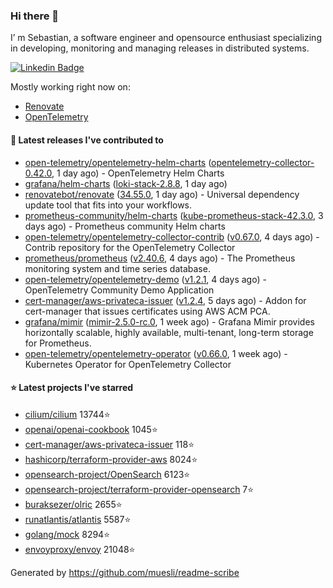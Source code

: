 ### Hi there 👋

I’ m Sebastian, a software engineer and opensource enthusiast specializing in developing, monitoring and managing releases in distributed systems.

[![Linkedin Badge](https://img.shields.io/badge/-LinkedIn-blue?style=flat&logo=Linkedin&logoColor=white&link=https://www.linkedin.com/in/sebastian-poxhofer/)](https://www.linkedin.com/in/sebastian-poxhofer/)

Mostly working right now on:
- [Renovate](https://github.com/renovatebot/renovate)
- [OpenTelemetry](https://github.com/open-telemetry)



#### 🚀 Latest releases I've contributed to

- [open-telemetry/opentelemetry-helm-charts](https://github.com/open-telemetry/opentelemetry-helm-charts) ([opentelemetry-collector-0.42.0](https://github.com/open-telemetry/opentelemetry-helm-charts/releases/tag/opentelemetry-collector-0.42.0), 1 day ago) - OpenTelemetry Helm Charts
- [grafana/helm-charts](https://github.com/grafana/helm-charts) ([loki-stack-2.8.8](https://github.com/grafana/helm-charts/releases/tag/loki-stack-2.8.8), 1 day ago)
- [renovatebot/renovate](https://github.com/renovatebot/renovate) ([34.55.0](https://github.com/renovatebot/renovate/releases/tag/34.55.0), 1 day ago) - Universal dependency update tool that fits into your workflows.
- [prometheus-community/helm-charts](https://github.com/prometheus-community/helm-charts) ([kube-prometheus-stack-42.3.0](https://github.com/prometheus-community/helm-charts/releases/tag/kube-prometheus-stack-42.3.0), 3 days ago) - Prometheus community Helm charts
- [open-telemetry/opentelemetry-collector-contrib](https://github.com/open-telemetry/opentelemetry-collector-contrib) ([v0.67.0](https://github.com/open-telemetry/opentelemetry-collector-contrib/releases/tag/v0.67.0), 4 days ago) - Contrib repository for the OpenTelemetry Collector
- [prometheus/prometheus](https://github.com/prometheus/prometheus) ([v2.40.6](https://github.com/prometheus/prometheus/releases/tag/v2.40.6), 4 days ago) - The Prometheus monitoring system and time series database.
- [open-telemetry/opentelemetry-demo](https://github.com/open-telemetry/opentelemetry-demo) ([v1.2.1](https://github.com/open-telemetry/opentelemetry-demo/releases/tag/v1.2.1), 4 days ago) - OpenTelemetry Community Demo Application
- [cert-manager/aws-privateca-issuer](https://github.com/cert-manager/aws-privateca-issuer) ([v1.2.4](https://github.com/cert-manager/aws-privateca-issuer/releases/tag/v1.2.4), 5 days ago) - Addon for cert-manager that issues certificates using AWS ACM PCA.
- [grafana/mimir](https://github.com/grafana/mimir) ([mimir-2.5.0-rc.0](https://github.com/grafana/mimir/releases/tag/mimir-2.5.0-rc.0), 1 week ago) - Grafana Mimir provides horizontally scalable, highly available, multi-tenant, long-term storage for Prometheus.
- [open-telemetry/opentelemetry-operator](https://github.com/open-telemetry/opentelemetry-operator) ([v0.66.0](https://github.com/open-telemetry/opentelemetry-operator/releases/tag/v0.66.0), 1 week ago) - Kubernetes Operator for OpenTelemetry Collector

#### ⭐ Latest projects I've starred

- [cilium/cilium](https://github.com/cilium/cilium) 13744⭐
- [openai/openai-cookbook](https://github.com/openai/openai-cookbook) 1045⭐
- [cert-manager/aws-privateca-issuer](https://github.com/cert-manager/aws-privateca-issuer) 118⭐
- [hashicorp/terraform-provider-aws](https://github.com/hashicorp/terraform-provider-aws) 8024⭐
- [opensearch-project/OpenSearch](https://github.com/opensearch-project/OpenSearch) 6123⭐
- [opensearch-project/terraform-provider-opensearch](https://github.com/opensearch-project/terraform-provider-opensearch) 7⭐
- [buraksezer/olric](https://github.com/buraksezer/olric) 2655⭐
- [runatlantis/atlantis](https://github.com/runatlantis/atlantis) 5587⭐
- [golang/mock](https://github.com/golang/mock) 8294⭐
- [envoyproxy/envoy](https://github.com/envoyproxy/envoy) 21048⭐



Generated by https://github.com/muesli/readme-scribe
